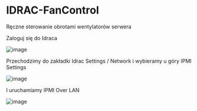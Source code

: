 # IDRAC-FanControl
Ręczne sterowanie obrotami wentylatorów serwera


Zaloguj się do Idraca

![image](https://github.com/noterago/IDRAC-FanControl/assets/120764107/fcce2729-35d1-4be3-9c68-91a53ee0357e)

Przechodzimy do zakładki Idrac Settings / Network i wybieramy u góry IPMI Settings

![image](https://github.com/noterago/IDRAC-FanControl/assets/120764107/c6866f3d-e3f4-4cdc-b1ee-0ca94c0598f3)

I uruchamiamy IPMI Over LAN

![image](https://github.com/noterago/IDRAC-FanControl/assets/120764107/e1fde2f7-19d8-4244-8512-cee112081973)



